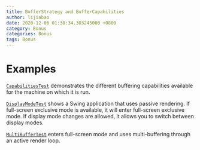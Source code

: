 ```yaml
---
title: BufferStrategy and BufferCapabilities
author: lijiabao
date: 2020-12-06 01:38:34.303245000 +0800
category: Bonus
categories: Bonus
tags: Bonus
---
```


# Examples


[`CapabilitiesTest`](examples/CapabilitiesTest.java) demonstrates the different buffering capabilities available for the machine on which it is run.


[`DisplayModeTest`](examples/DisplayModeTest.java) shows a Swing application that uses passive rendering. If full-screen exclusive mode is available, it will enter full-screen exclusive mode. If display mode changes are allowed, it allows you to switch between display modes.


[`MultiBufferTest`](examples/MultiBufferTest.java) enters full-screen mode and uses multi-buffering through an active render loop.<br />
